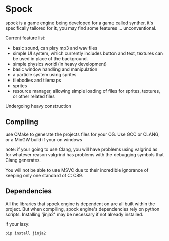 # Spock

spock is a game engine being developed for a game called synther, it's specifically tailored for it, you may find some features ... unconventional.

Current feature list:
- basic sound, can play mp3 and wav files
- simple UI system, which currently includes button and text, textures can be used in place of the background.
- simple physics world (in heavy development)
- basic window handling and manipulation
- a particle system using sprites
- tilebodies and tilemaps
- sprites
- resource manager, allowing simple loading of files for sprites, textures, or other related files

Undergoing heavy construction

## Compiling
use CMake to generate the projects files for your OS.
Use GCC or CLANG, or a MinGW build if your on windows

note: if your going to use Clang, you will have problems
using valgrind as for whatever reason valgrind has problems with 
the debugging symbols that Clang generates.

You will not be able to use MSVC due to their incredible ignorance
of keeping only one standard of C: C89.

## Dependencies
All the libraries that spock engine is dependent on are all built within
the project. But when compiling, spock engine's dependencies rely on python scripts.
Installing 'jinja2' may be necessary if not already installed.

if your lazy:
```console
pip install jinja2
```
